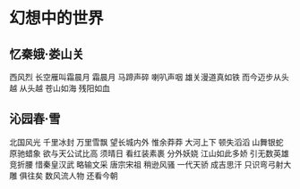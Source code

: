 # 幻想中的世界

## 忆秦娥·娄山关

西风烈
长空雁叫霜晨月
霜晨月
马蹄声碎
喇叭声咽
雄关漫道真如铁
而今迈步从头越
从头越
苍山如海
残阳如血

## 沁园春·雪

北国风光 
千里冰封 
万里雪飘
望长城内外
惟余莽莽
大河上下
顿失滔滔
山舞银蛇
原驰蜡象
欲与天公试比高
须晴日
看红装素裹
分外妖娆
江山如此多娇
引无数英雄竞折腰
惜秦皇汉武
略输文采
唐宗宋祖
稍逊风骚
一代天骄
成吉思汗
只识弯弓射大雕
俱往矣
数风流人物
还看今朝